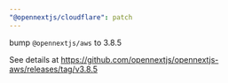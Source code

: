 ```yaml
---
"@opennextjs/cloudflare": patch
---
```


bump `@opennextjs/aws` to 3.8.5

See details at <https://github.com/opennextjs/opennextjs-aws/releases/tag/v3.8.5>
